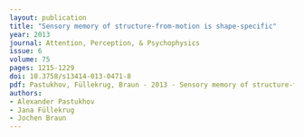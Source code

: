```yaml
---
layout: publication
title: "Sensory memory of structure-from-motion is shape-specific"
year: 2013
journal: Attention, Perception, & Psychophysics
issue: 6
volume: 75
pages: 1215-1229
doi: 10.3758/s13414-013-0471-8
pdf: Pastukhov, Füllekrug, Braun - 2013 - Sensory memory of structure-from-motion is shape-specific.pdf
authors:
- Alexander Pastukhov
- Jana Füllekrug
- Jochen Braun
---
```


